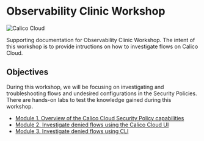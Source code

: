 # Observability Clinic Workshop


![Calico Cloud](https://docs.calicocloud.io/images/brand-new.png)

Supporting documentation for Observability Clinic Workshop. The intent of this workshop is to provide intructions on how to investigate flows on Calico Cloud.

## Objectives

During this workshop, we will be focusing on investigating and troubleshooting flows and undesired configurations in the Security Policies. There are hands-on labs to test the knowledge gained during this workshop.

- [Module 1. Overview of the Calico Cloud Security Policy capabilities](1.%20Overview/readme.md)
- [Module 2. Investigate denied flows using the Calico Cloud UI](2.%20UI/readme.md)
- [Module 3. Investigate denied flows using CLI](3.%20CLI/readme.md)